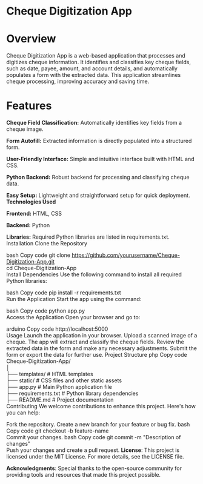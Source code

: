 # Cheque Digitization App
# Overview
Cheque Digitization App is a web-based application that processes and digitizes cheque information. It identifies and classifies key cheque fields, such as date, payee, amount, and account details, and automatically populates a form with the extracted data. This application streamlines cheque processing, improving accuracy and saving time.

# Features
**Cheque Field Classification:** Automatically identifies key fields from a cheque image.

**Form Autofill:** Extracted information is directly populated into a structured form.

**User-Friendly Interface:** Simple and intuitive interface built with HTML and CSS.

**Python Backend:** Robust backend for processing and classifying cheque data.

**Easy Setup:** Lightweight and straightforward setup for quick deployment.
**Technologies Used**

**Frontend:** HTML, CSS

**Backend:** Python

**Libraries:** Required Python libraries are listed in requirements.txt.
Installation
Clone the Repository

bash
Copy code
git clone https://github.com/yourusername/Cheque-Digitization-App.git  
cd Cheque-Digitization-App  
Install Dependencies
Use the following command to install all required Python libraries:

bash
Copy code
pip install -r requirements.txt  
Run the Application
Start the app using the command:

bash
Copy code
python app.py  
Access the Application
Open your browser and go to:

arduino
Copy code
http://localhost:5000  
Usage
Launch the application in your browser.
Upload a scanned image of a cheque.
The app will extract and classify the cheque fields.
Review the extracted data in the form and make any necessary adjustments.
Submit the form or export the data for further use.
Project Structure
php
Copy code
Cheque-Digitization-App/  
│  
├── templates/         # HTML templates  
├── static/            # CSS files and other static assets  
├── app.py             # Main Python application file  
├── requirements.txt   # Python library dependencies  
├── README.md          # Project documentation  
Contributing
We welcome contributions to enhance this project. Here's how you can help:

Fork the repository.
Create a new branch for your feature or bug fix.
bash
Copy code
git checkout -b feature-name  
Commit your changes.
bash
Copy code
git commit -m "Description of changes"  
Push your changes and create a pull request.
**License**:
This project is licensed under the MIT License. For more details, see the LICENSE file.

**Acknowledgments**:
Special thanks to the open-source community for providing tools and resources that made this project possible.


